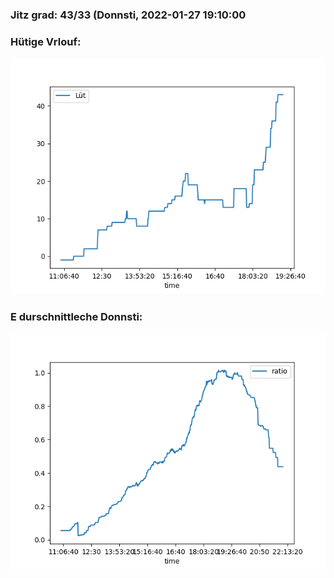 ### Jitz grad: 43/33 (Donnsti, 2022-01-27 19:10:00

### Hütige Vrlouf:
![Graph](Today.png)

### E durschnittleche Donnsti:
![Graph](Donnsti.png)